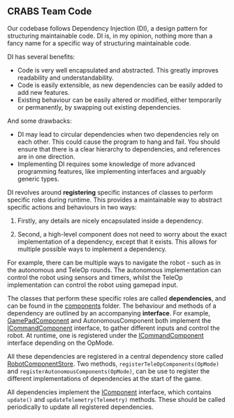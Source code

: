 ## CRABS Team Code

Our codebase follows Dependency Injection (DI), a design pattern for structuring maintainable code. DI is, in my opinion, nothing more than a fancy name for a specific way of structuring maintainable code.

DI has several benefits:
- Code is very well encapsulated and abstracted. This greatly improves readability and understandability.
- Code is easily extensible, as new dependencies can be easily added to add new features.
- Existing behaviour can be easily altered or modified, either temporarily or permanently, by swapping out existing dependencies.

And some drawbacks:
- DI may lead to circular dependencies when two dependencies rely on each other. This could cause the program to hang and fail. You should ensure that there is a clear hierarchy to dependencies, and references are in one direction.
- Implementing DI requires some knowledge of more advanced programming features, like implementing interfaces and arguably generic types.

DI revolves around **registering** specific instances of classes to perform specific roles during runtime. This provides a maintainable way to abstract specific actions and behaviours in two ways:

1. Firstly, any details are nicely encapsulated inside a dependency.

2. Second, a high-level component does not need to worry about the exact implementation of a dependency, except that it exists. This allows for multiple possible ways to implement a dependency.

For example, there can be multiple ways to navigate the robot - such as in the autonomous and TeleOp rounds. The autonomous implementation can control the robot using sensors and timers, whilst the TeleOp implementation can control the robot using gamepad input. 

The classes that perform these specific roles are called **dependencies**, and can be found in the [components](./components/) folder. The behaviour and methods of a dependency are outlined by an accompanying **interface**. For example, [GamePadComponent](./components/GamepadComponent.java) and AutonomousComponent both implement the [ICommandComponent](./components/interfaces/ICommandComponent.java) interface, to gather different inputs and control the robot. At runtime, one is registered under the [ICommandComponent](./components/interfaces/ICommandComponent.java) interface depending on the OpMode.

All these dependencies are registered in a central dependency store called [RobotComponentStore](./components/RobotComponentStore.java). Two methods, `registerTeleOpComponents(OpMode)` and `registerAutonomousComponents(OpMode)`, can be use to register the different implementations of dependencies at the start of the game.

All dependencies implement the [IComponent](./components/interfaces/IComponent.java) interface, which contains `update()` and `updateTelemetry(Telemetry)` methods. These should be called periodically to update all registered dependencies.